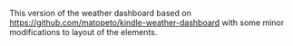 This version of the weather dashboard based on https://github.com/matopeto/kindle-weather-dashboard with some minor modifications to layout of the elements.
